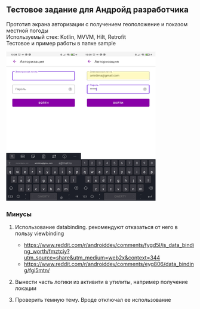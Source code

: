 ## Тестовое задание для Андройд разработчика

Прототип экрана авторизации с получением геоположение и показом местной погоды  
Используемый стек: Kotlin, MVVM, Hilt, Retrofit  
Тестовое и пример работы в папке sample  

<img src="https://raw.githubusercontent.com/AntropovD/WeatherPrototype/main/sample/Screenshot_2021-05-27-12-28-15-192_org.example.weatherprototype.jpg" width="200" height="400"><img src="https://raw.githubusercontent.com/AntropovD/WeatherPrototype/main/sample/Screenshot_2021-05-27-12-28-03-605_org.example.weatherprototype.jpg" width="200" height="400">

### Минусы
1. Использование databinding. рекомендуют отказаться от него в пользу viewbinding 

    * https://www.reddit.com/r/androiddev/comments/fygd5l/is_data_binding_worth/fmztciy?utm_source=share&utm_medium=web2x&context=344
    * https://www.reddit.com/r/androiddev/comments/eyg806/data_binding/fgi5mtn/

2. Вынести часть логики из активити в утилиты, например получение локации

3. Проверить темную тему. Вроде отключал ее использование

